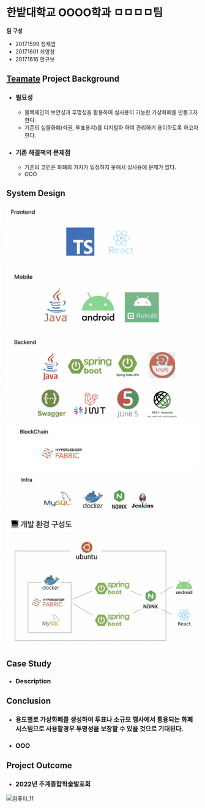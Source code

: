 # 한밭대학교 OOOO학과 ㅁㅁㅁㅁ팀

**팀 구성**
- 20171599 정재엽 
- 20171601 최영창
- 20171616 안규보

## <u>Teamate</u> Project Background
- ### 필요성
  - 블록체인의 보안성과 투명성을 활용하여 실사용이 가능한 가상화폐를 만들고자 한다.
  - 기존의 실물화폐(식권, 투표용지)를 디지털화 하여 관리하기 용이하도록 하고자 한다.
- ### 기존 해결책의 문제점
  - 기존의 코인은 화폐의 가치가 일정하지 못해서 실사용에 문제가 있다.
  - OOO
  
## System Design
![frontend](./img/frontend.png)
![mobile](./img/mobile.png)
![backend](./img/backend.png)
![blockchain](./img/blockchain.png)
![infra](./img/infra.png)
![const](./img/const.png)
    
## Case Study
  - ### Description
  
  
## Conclusion
  - ### 용도별로 가상화폐를 생성하여 투표나 소규모 행사에서 통용되는 화폐 시스템으로 사용할경우 투명성을 보장할 수 있을 것으로 기대된다.
  - ### OOO
  
## Project Outcome
- ### 2022년 추계종합학술발표회 
![컴퓨터_11](https://user-images.githubusercontent.com/94531328/206099229-5ab3ec19-81e8-405d-a561-b742616cdefe.jpg)
